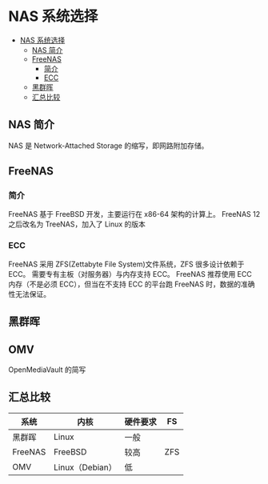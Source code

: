 # NAS 系统选择

<!-- @import "[TOC]" {cmd="toc" depthFrom=1 depthTo=6 orderedList=false} -->

<!-- code_chunk_output -->

- [NAS 系统选择](#nas-系统选择)
  - [NAS 简介](#nas-简介)
  - [FreeNAS](#freenas)
    - [简介](#简介)
    - [ECC](#ecc)
  - [黑群晖](#黑群晖)
  - [汇总比较](#汇总比较)

<!-- /code_chunk_output -->

## NAS 简介

NAS 是 Network-Attached Storage 的缩写，即网路附加存储。

## FreeNAS

### 简介

FreeNAS 基于 FreeBSD 开发，主要运行在 x86-64 架构的计算上。
FreeNAS 12 之后改名为 TreeNAS，加入了 Linux 的版本

### ECC

FreeNAS 采用 ZFS(Zettabyte File System)文件系统，ZFS 很多设计依赖于 ECC。
需要专有主板（对服务器）与内存支持 ECC。
FreeNAS 推荐使用 ECC 内存（不是必须 ECC），但当在不支持 ECC 的平台跑 FreeNAS 时，数据的准确性无法保证。

## 黑群晖

## OMV

OpenMediaVault 的简写

## 汇总比较

| 系统    | 内核            | 硬件要求 | FS  |
| ------- | --------------- | -------- | --- |
| 黑群晖  | Linux           | 一般     |
| FreeNAS | FreeBSD         | 较高     | ZFS |
| OMV     | Linux（Debian） | 低       |
